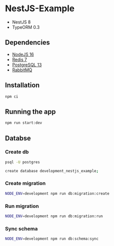 # NestJS-Example

* NestJS 8
* TypeORM 0.3

## Dependencies

* [NodeJS 16](https://nodejs.org/download/release/latest-v16.x/)
* [Redis 7](https://redis.io/download/)
* [PostgreSQL 13](https://www.postgresql.org/download/)
* [RabbitMQ](https://www.rabbitmq.com/download.html)

## Installation

```bash
npm ci
```

## Running the app

```bash
npm run start:dev
```

## Databse

### Create db

```bash
psql -U postgres

create database development_nestjs_example;
```

### Create migration

```bash
NODE_ENV=development npm run db:migration:create
```

### Run migration

```bash
NODE_ENV=development npm run db:migration:run
```

### Sync schema

```bash
NODE_ENV=development npm run db:schema:sync
```
